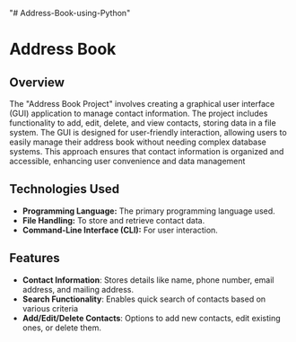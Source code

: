 "# Address-Book-using-Python" 

# Address Book

## Overview

The "Address Book Project" involves creating a graphical user interface (GUI) application to manage contact information. The project
includes functionality to add, edit, delete, and view contacts, storing data in a file system. The GUI is designed for user-friendly
interaction, allowing users to easily manage their address book without needing complex database systems. This approach ensures that
contact information is organized and accessible, enhancing user convenience and data management

## Technologies Used

- **Programming Language:** The primary programming language used.
- **File Handling:** To store and retrieve contact data.
- **Command-Line Interface (CLI):** For user interaction.

## Features

+ **Contact Information**: Stores details like name, phone number, email address, and mailing address.
+ **Search Functionality**: Enables quick search of contacts based on various criteria
+ **Add/Edit/Delete Contacts**: Options to add new contacts, edit existing ones, or delete them.




   

